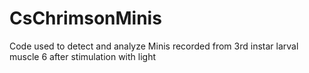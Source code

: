 # CsChrimsonMinis
Code used to detect and analyze Minis recorded from 3rd instar larval muscle 6 after stimulation with light
